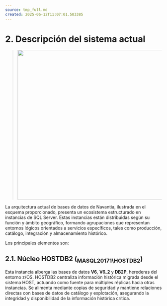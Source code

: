 ```yaml
---
source: tmp_full.md
created: 2025-06-12T11:07:01.503385
---
```


# 2. Descripción del sistema actual 

> <img src="media/image2.jpg" style="width:8.13681in;height:5.02083in" />

La arquitectura actual de bases de datos de Navantia, ilustrada en el
esquema proporcionado, presenta un ecosistema estructurado en instancias
de SQL Server. Estas instancias están distribuidas según su función y
ámbito geográfico, formando agrupaciones que representan entornos
lógicos orientados a servicios específicos, tales como producción,
catálogo, integración y almacenamiento histórico.

Los principales elementos son:

## 2.1. Núcleo HOSTDB2 (<sub>MASQL20171\HOSTDB2</sub>)

Esta instancia alberga las bases de datos **V6**, **V6_2** y **DB2P**,
herederas del entorno z/OS. HOSTDB2 centraliza información histórica
migrada desde el sistema HOST, actuando como fuente para múltiples
réplicas hacia otras instancias. Se alimenta mediante copias de
seguridad y mantiene relaciones directas con bases de datos de catálogo
y explotación, asegurando la integridad y disponibilidad de la
información histórica crítica.

